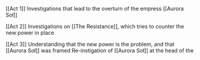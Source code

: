 [[Act 1]]
Investigations that lead to the overturn of the empress [[Aurora Soł]]

[[Act 2]]
Investigations on [[The Resistance]], which tries to counter the new power in place

[[Act 3]]
Understanding that the new power is the problem, and that [[Aurora Soł]] was framed
Re-instigation of [[Aurora Soł]] at the head of the 